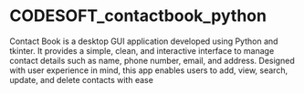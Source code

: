 # CODESOFT_contactbook_python
Contact Book is a desktop GUI application developed using Python and tkinter. It provides a simple, clean, and interactive interface to manage contact details such as name, phone number, email, and address.  Designed with user experience in mind, this app enables users to add, view, search, update, and delete contacts with ease
